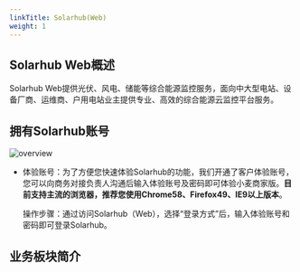 ```yaml
---
linkTitle: Solarhub(Web)
weight: 1
---
```


## Solarhub Web概述

Solarhub Web提供光伏、风电、储能等综合能源监控服务，面向中大型电站、设备厂商、运维商、户用电站业主提供专业、高效的综合能源云监控平台服务。





## 拥有Solarhub账号

![overview](../../photo/docs/overview.png)

- 体验账号：为了方便您快速体验Solarhub的功能，我们开通了客户体验账号，您可以向商务对接负责人沟通后输入体验账号及密码即可体验小麦商家版。**目前支持主流的浏览器，推荐您使用Chrome58、Firefox49、IE9以上版本**。

  操作步骤：通过访问Solarhub（Web），选择“登录方式”后，输入体验账号和密码即可登录Solarhub。



## 业务板块简介
